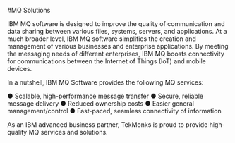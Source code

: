 #MQ Solutions

IBM MQ software is designed to improve the quality of communication and data sharing between various files, systems, servers, and applications. At a much broader level, IBM MQ software simplifies the creation and management of various businesses and enterprise applications. By meeting the messaging needs of different enterprises, IBM MQ boosts connectivity for communications between the Internet of Things (IoT) and mobile devices. 

In a nutshell, IBM MQ Software provides the following MQ services:

●	Scalable, high-performance message transfer
●	Secure, reliable message delivery
●	Reduced ownership costs
●	Easier general management/control
●	Fast-paced, seamless connectivity of information

As an IBM advanced business partner, TekMonks is proud to provide high-quality MQ services and solutions.
